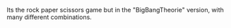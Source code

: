 Its the rock paper scissors game but in the "BigBangTheorie" version, with many different combinations.
